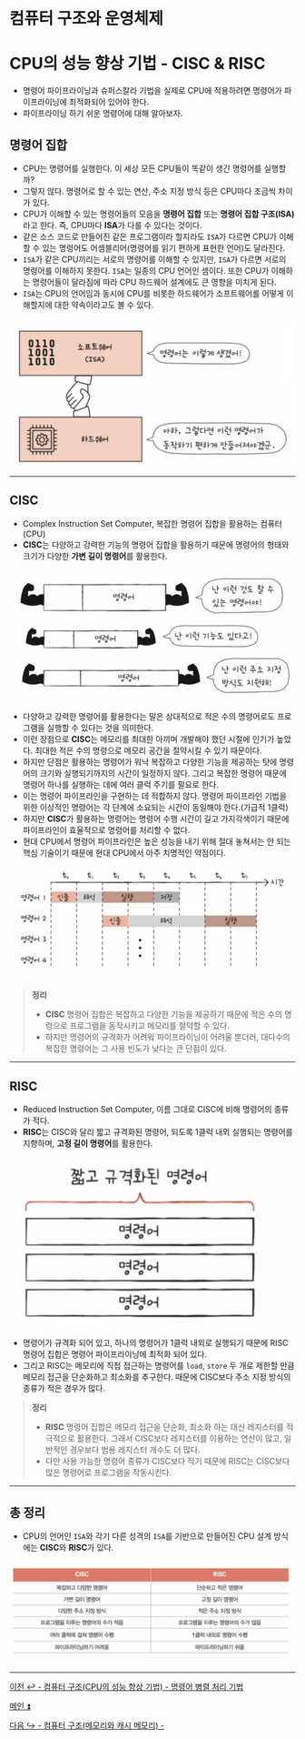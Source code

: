 # 컴퓨터 구조와 운영체제

# CPU의 성능 향상 기법 - CISC & RISC

- 명령어 파이프라이닝과 슈퍼스칼라 기법을 실제로 CPU에 적용하려면 명령어가 파이프라이닝에 최적화되어 있어야 한다.
- 파이프라이닝 하기 쉬운 명령어에 대해 알아보자.

## 명령어 집합

- CPU는 명령어를 실행한다. 이 세상 모든 CPU들이 똑같이 생긴 명령어를 실행할까?
- 그렇지 않다. 명령어로 할 수 있는 연산, 주소 지정 방식 등은 CPU마다 조금씩 차이가 있다.
- CPU가 이해할 수 있는 명령어들의 모음을 **명령어 집합** 또는 **명령어 집합 구조(ISA)** 라고 한다. 즉, CPU마다 **ISA**가 다를 수 있다는 것이다.
- 같은 소스 코드로 만들어진 같은 프로그램이라 할지라도 `ISA`가 다르면 CPU가 이해할 수 있는 명령어도 어셈블리어(명령어를 읽기 편하게 표현한 언어)도 달라진다.
- `ISA`가 같은 CPU끼리는 서로의 명령어를 이해할 수 있지만, `ISA`가 다르면 서로의 명령어를 이해하지 못한다. `ISA`는 일종의 CPU 언어인 셈이다. 또한 CPU가 이해하는 명령어들이 달라짐에 따라 CPU 하드웨어 설계에도 큰 영향을 미치게 된다. 
- `ISA`는 CPU의 언어임과 동시에 CPU를 비롯한 하드웨어가 소프트웨어를 어떻게 이해할지에 대한 약속이라고도 볼 수 있다.

![img_12.png](image_1/img_12.png)

---

## CISC

- Complex Instruction Set Computer, 복잡한 명령어 집합을 활용하는 컴퓨터(CPU)
- **CISC**는 다양하고 강력한 기능의 명령어 집합을 활용하기 때문에 명령어의 형태와 크기가 다양한 **가변 길이 명령어**를 활용한다.

![img_13.png](image_1/img_13.png)

- 다양하고 강력한 명령어를 활용한다는 말은 상대적으로 적은 수의 명령어로도 프로그램을 실행할 수 있다는 것을 의미한다.
- 이런 장점으로 **CISC**는 메모리를 최대한 아끼며 개발해야 했던 시절에 인기가 높았다. 최대한 적은 수의 명령으로 메모리 공간을 절약시킬 수 있기 때문이다.
- 하지만 단점은 활용하는 명령어가 워낙 복잡하고 다양한 기능을 제공하는 탓에 명령어의 크기와 실행되기까지의 시간이 일정하지 않다. 그리고 복잡한 명령어 때문에 명령어 하나를
    실행하는 데에 여러 클럭 주기를 필요로 한다.
- 이는 명령어 파이프라인을 구현하는 데 적합하지 않다. 명령어 파이프라인 기법을 위한 이상적인 명령어는 각 단계에 소요되는 시간이 동일해야 한다.(가급적 1클럭)
- 하지만 **CISC**가 활용하는 명령어는 명령어 수행 시간이 길고 가지각색이기 때문에 파이프라인이 효율적으로 명령어를 처리할 수 없다.
- 현대 CPU에서 명령어 파이프라인은 높은 성능을 내기 위해 절대 놓쳐서는 안 되는 핵심 기술이기 때문에 현대 CPU에서 아주 치명적인 약점이다.

![img_14.png](image_1/img_14.png)

> **정리**
> 
> - **CISC** 명령어 집합은 복잡하고 다양한 기능을 제공하기 때문에 적은 수의 명령으로 프로그램을 동작시키고 메모리를 절약할 수 있다.
> - 하지만 명령어의 규격화가 어려워 파이프라이닝이 어려울 뿐더러, 대다수의 복잡한 명령어는 그 사용 빈도가 낮다는 큰 단점이 있다.

---

## RISC

- Reduced Instruction Set Computer, 이름 그대로 CISC에 비해 명령어의 종류가 적다.
- **RISC**는 CISC와 달리 짧고 규격화된 명령어, 되도록 1클럭 내외 실행되는 명령어를 지향하며, **고정 길이 명령어**를 활용한다.

![img_15.png](image_1/img_15.png)

- 명령어가 규격화 되어 있고, 하나의 명령어가 1클럭 내외로 실행되기 때문에 RISC 명령어 집합은 명령어 파이프라이닝에 최적화 되어 있다.
- 그리고 RISC는 메모리에 직접 접근하는 명령어를 `load`, `store` 두 개로 제한할 만큼 메모리 접근을 단순화하고 최소화를 추구한다. 때문에 CISC보다 주소 지정 방식의 종류가 적은 경우가 많다.

> **정리**
> 
> - **RISC** 명령어 집합은 메모리 접근을 단순화, 최소화 하는 대신 레지스터를 적극적으로 활용한다. 그래서 CISC보다 레지스터를 이용하는 연산이 많고, 일반적인 경우보다 범용
>   레지스터 개수도 더 많다.
> - 다만 사용 가능한 명령어 종류가 CISC보다 적기 때문에 RISC는 CISC보다 많은 명령어로 프로그램을 작동시킨다.

---

## 총 정리

- CPU의 언어인 `ISA`와 각기 다른 성격의 `ISA`를 기반으로 만들어진 CPU 설계 방식에는 **CISC**와 **RISC**가 있다.

![img_16.png](image_1/img_16.png)

---

[이전 ↩️ - 컴퓨터 구조(CPU의 성능 향상 기법) - 명령어 병렬 처리 기법]()

[메인 ⏫](https://github.com/genesis12345678/TIL/blob/main/cs/Main.md)

[다음 ↪️ - 컴퓨터 구조(메모리와 캐시 메모리) - ]()